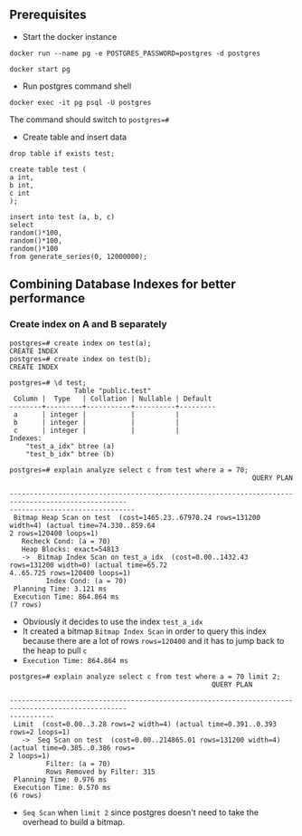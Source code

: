 ## Prerequisites

- Start the docker instance

```
docker run --name pg -e POSTGRES_PASSWORD=postgres -d postgres
```

```
docker start pg
```

- Run postgres command shell

```
docker exec -it pg psql -U postgres
```

The command should switch to `postgres=#`

- Create table and insert data

```
drop table if exists test;

create table test (
a int,
b int,
c int
);

insert into test (a, b, c)
select
random()*100,
random()*100,
random()*100
from generate_series(0, 12000000);
```

## Combining Database Indexes for better performance

### Create index on A and B separately

```
postgres=# create index on test(a);
CREATE INDEX
postgres=# create index on test(b);
CREATE INDEX
```

```
postgres=# \d test;
                Table "public.test"
 Column |  Type   | Collation | Nullable | Default
--------+---------+-----------+----------+---------
 a      | integer |           |          |
 b      | integer |           |          |
 c      | integer |           |          |
Indexes:
    "test_a_idx" btree (a)
    "test_b_idx" btree (b)
```

```
postgres=# explain analyze select c from test where a = 70;
                                                            QUERY PLAN

---------------------------------------------------------------------------------------------------
-------------------------------
 Bitmap Heap Scan on test  (cost=1465.23..67970.24 rows=131200 width=4) (actual time=74.330..859.64
2 rows=120400 loops=1)
   Recheck Cond: (a = 70)
   Heap Blocks: exact=54813
   ->  Bitmap Index Scan on test_a_idx  (cost=0.00..1432.43 rows=131200 width=0) (actual time=65.72
4..65.725 rows=120400 loops=1)
         Index Cond: (a = 70)
 Planning Time: 3.121 ms
 Execution Time: 864.864 ms
(7 rows)
```

- Obviously it decides to use the index `test_a_idx`
- It created a bitmap `Bitmap Index Scan` in order to query this index because there are a lot of rows `rows=120400` and it has to jump back to the heap to pull `c`
- `Execution Time: 864.864 ms`

```
postgres=# explain analyze select c from test where a = 70 limit 2;
                                                  QUERY PLAN

---------------------------------------------------------------------------------------------------
-----------
 Limit  (cost=0.00..3.28 rows=2 width=4) (actual time=0.391..0.393 rows=2 loops=1)
   ->  Seq Scan on test  (cost=0.00..214865.01 rows=131200 width=4) (actual time=0.385..0.386 rows=
2 loops=1)
         Filter: (a = 70)
         Rows Removed by Filter: 315
 Planning Time: 0.976 ms
 Execution Time: 0.570 ms
(6 rows)
```

- `Seq Scan` when `limit 2` since postgres doesn't need to take the overhead to build a bitmap.



